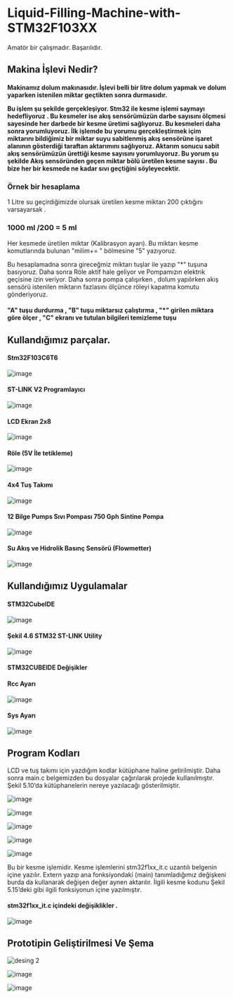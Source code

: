 # Liquid-Filling-Machine-with-STM32F103XX

Amatör bir çalışmadır. Başarılıdır.
<h2>Makina İşlevi Nedir? </h2>
<h4>
Makinamız dolum makınasıdır. İşlevi belli bir litre dolum yapmak ve dolum yaparken istenilen miktar geçtikten sonra durmasıdır.

Bu işlem şu şekilde gerçekleşiyor.  Stm32 ile kesme işlemi saymayı hedefliyoruz . Bu kesmeler ise akış sensörümüzün darbe sayısını ölçmesi sayesinde her darbede bir kesme üretimi sağlıyoruz. Bu kesmeleri daha sonra yorumluyoruz. İlk işlemde bu yorumu gerçekleştirmek içim miktarını bildiğimiz bir miktar suyu sabitlenmiş akış sensörüne işaret alanının gösterdiği taraftan aktarımını sağlıyoruz. Aktarım sonucu sabit akış sensörümüzün ürettiği kesme sayısını yorumluyoruz. Bu yorum şu şekilde 
Akış sensöründen geçen miktar bölü üretilen kesme sayısı . Bu bize her bir kesmede ne kadar sıvı geçtiğini söyleyecektir.

<h3>Örnek bir hesaplama </h3>

1 Litre su geçirdiğimizde olursak üretilen kesme miktarı 200 çıktığını varsayarsak .</hr>
<h3>1000 ml /200 = 5 ml</h3>   Her kesmede üretilen miktar (Kalibrasyon ayarı). Bu miktarı kesme komutlarında bulunan "milim+=  " bölmesine "5" yazıyoruz.


Bu hesaplamadna sonra gireceğmiz miktarı tuşlar ile yazıp "*" tuşuna basıyoruz. Daha sonra Röle aktif hale geliyor ve Pompamızın elektrik geçisine izin veriyor.
Daha sonra pompa çalışırken , dolum yapılırken akış sensörü  istenilen miktarın fazlasını ölçünce röleyi kapatma komutu gönderiyoruz. </h4>
</br>
<h4>"A" tuşu durdurma , "B" tuşu miktarsız çalıştırma , "*" girilen miktara göre ölçer , "C" ekranı ve tutulan bilgileri temizleme tuşu</h4>

 
<h2>Kullandığımız parçalar.</h2>

<h4>Stm32F103C6T6</h4>

![image](https://user-images.githubusercontent.com/90522945/176002398-ebf7630c-4a41-48c2-8541-213581f4b890.png)


<h4>ST-LINK V2 Programlayıcı </h4>

![image](https://user-images.githubusercontent.com/90522945/176002517-a0c3aede-b2bb-4f80-8bc0-c830b10ba8ec.png)


<h4>LCD Ekran 2x8 </h4>

![image](https://user-images.githubusercontent.com/90522945/176002977-da145cd2-dd74-4610-a5ae-976a6b058cd8.png)

<h4>Röle (5V İle tetikleme) </h4>

![image](https://user-images.githubusercontent.com/90522945/176003195-d8685d8f-8a28-4a8e-b7be-ba17b20c2488.png)

<h4>4x4 Tuş Takımı</h4>

![image](https://user-images.githubusercontent.com/90522945/176003348-e7d33656-7597-4ad7-acec-c4ee5cf53bd0.png)

<h4>12 Bilge Pumps Sıvı Pompası 750 Gph Sintine Pompa</h4>

![image](https://user-images.githubusercontent.com/90522945/176003513-e110133b-9f7b-43ba-8594-a83a9e6c97b9.png)

<h4>Su Akış ve Hidrolik Basınç Sensörü (Flowmetter)</h4>

![image](https://user-images.githubusercontent.com/90522945/176004388-cdf1f034-6b7e-4756-9f72-cb1267751f08.png)






<h2>Kullandığımız Uygulamalar</h2>

<h4> STM32CubeIDE </h4>

![image](https://user-images.githubusercontent.com/90522945/176003704-9a360c83-844e-4d7f-9ba9-5047b59e9de4.png)


<h4>Şekil 4.6 STM32 ST-LINK Utility</h4>

![image](https://user-images.githubusercontent.com/90522945/176002606-626e16f6-2d1e-4b55-ba18-158886036ba4.png)


<h4>STM32CUBEIDE Değişikler</h4>

<h4>Rcc Ayarı </h4>

![image](https://user-images.githubusercontent.com/90522945/176004244-5b43ceef-7114-481f-bace-800413967b9b.png)



<h4>Sys Ayarı</h4>

![image](https://user-images.githubusercontent.com/90522945/176004261-ceccdfa1-fb51-4e18-be4e-1e185546a5c6.png)



<h2>Program Kodları </h2>

LCD ve tuş takımı için yazdığım kodlar kütüphane haline getirilmiştir. Daha sonra main.c belgemizden bu dosyalar çağırılarak projede kullanılmıştır. Şekil 5.10’da kütüphanelerin nereye yazılacağı gösterilmiştir.

![image](https://user-images.githubusercontent.com/90522945/176004710-c9aea9a1-92d3-430c-afb9-d283a73a1327.png)


![image](https://user-images.githubusercontent.com/90522945/176004757-b2ea29b0-451c-4c82-a65e-b45cc9ed32fb.png)


![image](https://user-images.githubusercontent.com/90522945/176004783-98a0384f-8b9f-4ca4-a40f-bb907a57d558.png)

![image](https://user-images.githubusercontent.com/90522945/176004815-0a62d9fa-3db2-477e-a218-31a423eea74e.png)


![image](https://user-images.githubusercontent.com/90522945/176004835-515b3055-36fe-4a5e-953a-5d1f74b36cd6.png)



Bu bir kesme işlemidir. Kesme işlemlerini stm32f1xx_it.c uzantılı belgenin içine yazılır. Extern yazıp ana fonksiyondaki (main) tanımladığımız değişkeni burda da kullanarak değişen değer aynen aktarılır. İlgili kesme kodunu Şekil 5.15’deki gibi ilgili fonksiyonun içine yazılmıştır.
<h4>stm32f1xx_it.c içindeki değişiklikler .</h4>

![image](https://user-images.githubusercontent.com/90522945/176004937-6f684a45-c422-45af-8de9-4753b4b20a34.png)



<h2>Prototipin Geliştirilmesi  Ve Şema    </h2>                                                                                                                                    

![desing 2](https://user-images.githubusercontent.com/90522945/176005132-6c88d1f5-c826-4782-b217-15a564b0ccd3.jpeg)


![image](https://user-images.githubusercontent.com/90522945/176005197-813cf761-c5d2-44b3-949f-de30669b5c76.png)

![image](https://user-images.githubusercontent.com/90522945/176005208-da80c3fb-1fa0-4195-92ea-aa5209ccd72a.png)



